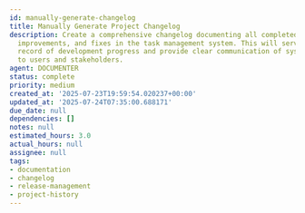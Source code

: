 ```yaml
---
id: manually-generate-changelog
title: Manually Generate Project Changelog
description: Create a comprehensive changelog documenting all completed features,
  improvements, and fixes in the task management system. This will serve as a historical
  record of development progress and provide clear communication of system evolution
  to users and stakeholders.
agent: DOCUMENTER
status: complete
priority: medium
created_at: '2025-07-23T19:59:54.020237+00:00'
updated_at: '2025-07-24T07:35:00.688171'
due_date: null
dependencies: []
notes: null
estimated_hours: 3.0
actual_hours: null
assignee: null
tags:
- documentation
- changelog
- release-management
- project-history
---
```


